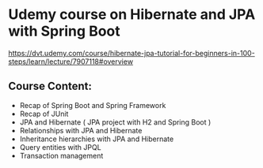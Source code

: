 # Udemy course on Hibernate and JPA with Spring Boot

https://dvt.udemy.com/course/hibernate-jpa-tutorial-for-beginners-in-100-steps/learn/lecture/7907118#overview

## Course Content:

- Recap of Spring Boot and Spring Framework
- Recap of JUnit
- JPA and Hibernate ( JPA project with H2 and Spring Boot )
- Relationships with JPA and Hibernate
- Inheritance hierarchies with JPA and Hibernate
- Query entities with JPQL
- Transaction management

